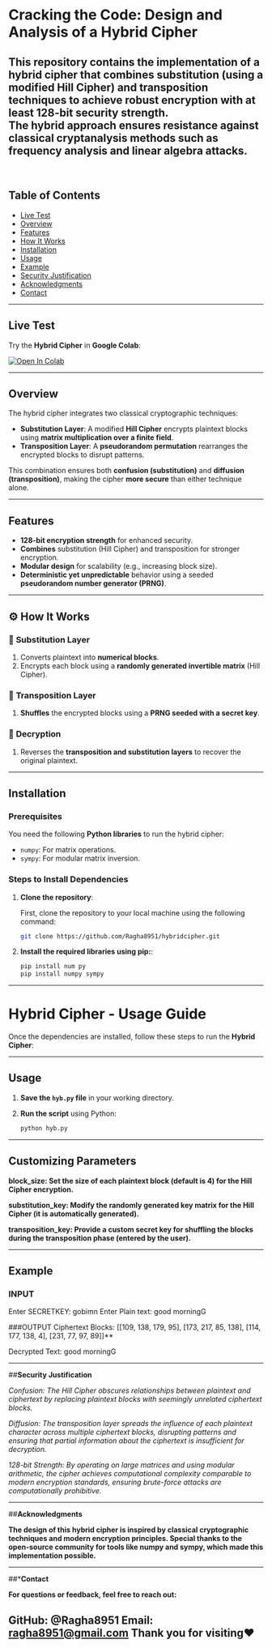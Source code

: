 # Cracking the Code: Design and Analysis of a Hybrid Cipher  

This repository contains the implementation of a **hybrid cipher** that combines **substitution** (using a modified **Hill Cipher**) and **transposition techniques** to achieve **robust encryption** with at least **128-bit security strength**.  
The hybrid approach ensures resistance against classical cryptanalysis methods such as **frequency analysis** and **linear algebra attacks**. 
---
<br>

## **Table of Contents**  
- [Live Test](#live-test)  
- [Overview](#overview)  
- [Features](#features)  
- [How It Works](#how-it-works)  
- [Installation](#installation)  
- [Usage](#usage)  
- [Example](#example)  
- [Security Justification](#security-justification)   
- [Acknowledgments](#acknowledgments)  
- [Contact](#contact)  

---

## **Live Test**  

Try the **Hybrid Cipher** in **Google Colab**:  

[![Open In Colab](https://colab.research.google.com/assets/colab-badge.svg)](https://colab.research.google.com/drive/1LzGcHLn47gnmc_h-4ccZFbAARYSOuH2E?usp=sharing)  

---

## **Overview**  

The hybrid cipher integrates two classical cryptographic techniques:

- **Substitution Layer**: A modified **Hill Cipher** encrypts plaintext blocks using **matrix multiplication over a finite field**.  
- **Transposition Layer**: A **pseudorandom permutation** rearranges the encrypted blocks to disrupt patterns.  

This combination ensures both **confusion (substitution)** and **diffusion (transposition)**, making the cipher **more secure** than either technique alone.  

---

## **Features**  

- **128-bit encryption strength** for enhanced security.  
- **Combines** substitution (Hill Cipher) and transposition for stronger encryption.  
- **Modular design** for scalability (e.g., increasing block size).  
- **Deterministic yet unpredictable** behavior using a seeded **pseudorandom number generator (PRNG)**.  

---

## **⚙️ How It Works**  

### 🔹 **Substitution Layer**  
1. Converts plaintext into **numerical blocks**.  
2. Encrypts each block using a **randomly generated invertible matrix** (Hill Cipher).  

### 🔹 **Transposition Layer**  
1. **Shuffles** the encrypted blocks using a **PRNG seeded with a secret key**.  

### 🔹 **Decryption**  
1. Reverses the **transposition and substitution layers** to recover the original plaintext.  

---

## **Installation**  

### **Prerequisites**  
You need the following **Python libraries** to run the hybrid cipher:

- `numpy`: For matrix operations.  
- `sympy`: For modular matrix inversion.  

### **Steps to Install Dependencies**  
1. **Clone the repository**:

   First, clone the repository to your local machine using the following command:

   ```sh
   git clone https://github.com/Ragha8951/hybridcipher.git
2. **Install the required libraries using pip:**:
   ```sh
   pip install num py
   pip install numpy sympy

---
# Hybrid Cipher - Usage Guide

Once the dependencies are installed, follow these steps to run the **Hybrid Cipher**:

---

## **Usage**

1. **Save the `hyb.py` file** in your working directory.

2. **Run the script** using Python:

   ```sh
   python hyb.py
---
## **Customizing Parameters**
**block_size: Set the size of each plaintext block (default is 4) for the Hill Cipher encryption.**<br>

**substitution_key: Modify the randomly generated key matrix for the Hill Cipher (it is automatically generated).**<br>

**transposition_key: Provide a custom secret key for shuffling the blocks during the transposition phase (entered by the user).**<br>

---
## **Example**
### INPUT
   Enter SECRETKEY: gobimn
   Enter Plain text: good morningG

###OUTPUT
   Ciphertext Blocks: [[109, 138, 179, 95], [173, 217, 85, 138], [114, 177, 138, 4], [231, 77, 97, 89]]**

   Decrypted Text: good morningG

---

##**Security Justification**

  *Confusion: The Hill Cipher obscures relationships between plaintext and ciphertext by replacing plaintext blocks with seemingly unrelated ciphertext blocks.*
  
  *Diffusion: The transposition layer spreads the influence of each plaintext character across multiple ciphertext blocks, disrupting patterns and ensuring that partial information about the ciphertext is 
    insufficient for decryption.*
    
*128-bit Strength: By operating on large matrices and using modular arithmetic, the cipher achieves computational complexity comparable to modern encryption standards, ensuring brute-force attacks are computationally prohibitive.*

---

##**Acknowledgments**

**The design of this hybrid cipher is inspired by classical cryptographic techniques and modern encryption principles. Special thanks to the open-source community for tools like numpy and sympy, which made this implementation possible.**

---
##***Contact**

 **For questions or feedback, feel free to reach out:**

   **GitHub: @Ragha8951**
   **Email: ragha8951@gmail.com**
   Thank you for visiting❤️
---




